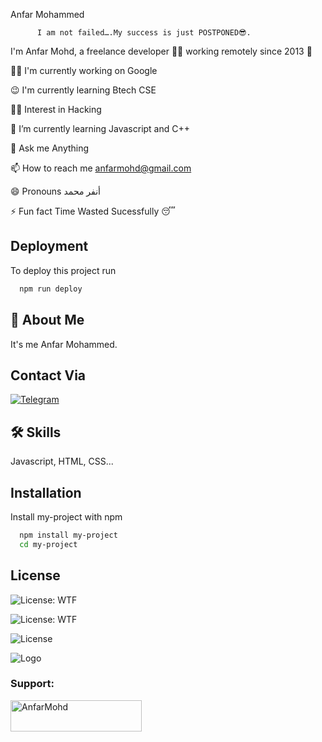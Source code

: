 
Anfar Mohammed
         
          I am not failed….My success is just POSTPONED😎.




I'm Anfar Mohd, a freelance developer 👨‍💻 working remotely since 2013 🚀

👩‍💻 I'm currently working on Google

😉 I'm currently learning Btech CSE

👯‍♀️ Interest in Hacking

🌱 I’m currently learning Javascript and C++

💬 Ask me Anything 

📫 How to reach me anfarmohd@gmail.com

😄 Pronouns أنفر محمد

⚡️ Fun fact Time Wasted Sucessfully 😴


## Deployment

To deploy this project run

```bash
  npm run deploy
```


## 🚀 About Me
It's me Anfar Mohammed. 






## Contact Via 

[![Telegram](https://img.shields.io/badge/-telegram-red?color=white&logo=telegram&logoColor=blue)](https://telegram.me/anfar_mohammed/)

## 🛠 Skills
Javascript, HTML, CSS...


## Installation

Install my-project with npm

```bash
  npm install my-project
  cd my-project
```
    
## License

![License: WTF](https://img.shields.io/badge/License-WTF-yellow.svg)

![License: WTF](https://img.shields.io/badge/License-WTF-brightgreen.svg)

![License](https://img.shields.io/badge/License-WTF-red.svg)


![Logo](https://dev-to-uploads.s3.amazonaws.com/uploads/articles/th5xamgrr6se0x5ro4g6.png)

<h3 align="left">Support:</h3>

<p><a href="https://ko-fi.com/AnfarMohd"> <img align="left" src="https://cdn.ko-fi.com/cdn/kofi3.png?v=3" height="50" width="210" alt="AnfarMohd" /></a></p><br><br>
